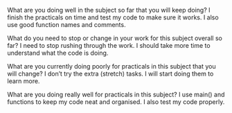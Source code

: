 What are you doing well in the subject so far that you will keep doing?
I finish the practicals on time and test my code to make sure it works. I also use good function names and comments.

What do you need to stop or change in your work for this subject overall so far?
I need to stop rushing through the work. I should take more time to understand what the code is doing.

What are you currently doing poorly for practicals in this subject that you will change?
I don’t try the extra (stretch) tasks. I will start doing them to learn more.

What are you doing really well for practicals in this subject?
I use main() and functions to keep my code neat and organised. I also test my code properly.